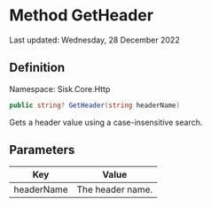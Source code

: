# Method GetHeader
Last updated: Wednesday, 28 December 2022

## Definition
Namespace: Sisk.Core.Http

```csharp
public string? GetHeader(string headerName)
```

Gets a header value using a case-insensitive search.

## Parameters

| Key | Value |
| --- | --- |
| headerName | The header name. | 

